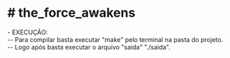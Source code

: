<h1> # the_force_awakens </h1>
<p></p>
- EXECUÇÃO:<br/>
-- Para compilar basta executar "make" pelo terminal na pasta do projeto.<br/>
-- Logo após basta executar o arquivo "saida" "./saida".<br/>
